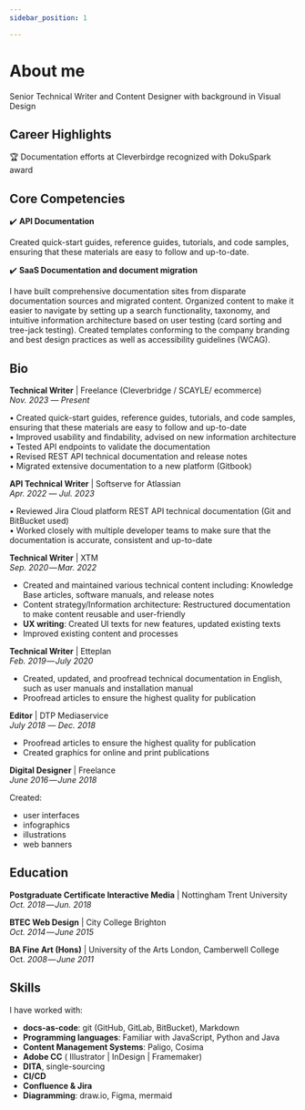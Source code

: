 ```yaml
---
sidebar_position: 1

---
```


# About me

Senior Technical Writer and Content Designer with background in Visual Design

## Career Highlights

🏆 Documentation efforts at Cleverbirdge recognized with DokuSpark award <br/>
<!-- 🎆  -->

<!-- 📚 Led comprehensive documentation 
🖋️ Played a pivotal role in 


🌐 Currently -->



## Core Competencies

✔️ **API Documentation**

Created quick-start guides, reference guides, tutorials, and code samples, ensuring that these materials are easy to follow and up-to-date.

✔️ **SaaS Documentation and document migration** 

I have built comprehensive documentation sites from disparate documentation sources and migrated content. Organized content to make it easier to navigate by setting up a search functionality, taxonomy, and intuitive information architecture based on user testing (card sorting and tree-jack testing). Created templates conforming to the company branding and best design practices as well as accessibility guidelines (WCAG).

## Bio

**Technical Writer** | Freelance (Cleverbridge / SCAYLE/ ecommerce) <br/> 
*Nov. 2023 ― Present*

• Created quick-start guides, reference guides, tutorials, and code samples,
ensuring that these materials are easy to follow and up-to-date <br/>
• Improved usability and findability, advised on new information architecture <br/>
• Tested API endpoints to validate the documentation<br/>
• Revised REST API technical documentation and release notes<br/>
• Migrated extensive documentation to a new platform (Gitbook)<br/>


**API Technical Writer** | Softserve for Atlassian <br/> 
*Apr. 2022 ― Jul. 2023*


• Reviewed Jira Cloud platform REST API technical documentation
(Git and BitBucket used) <br/>
• Worked closely with multiple developer teams to make sure
that the documentation is accurate, consistent and up-to-date <br/>


**Technical Writer** | XTM <br/> 
*Sep. 2020 ― Mar. 2022*


 - Created and maintained various technical content including: Knowledge Base articles, software manuals, and release notes<br/>
 - Content strategy/Information architecture: Restructured documentation to make content reusable and user-friendly<br/>
 -  **UX writing**: Created UI texts for new features, updated existing texts<br/> 
 - Improved existing content and processes


**Technical Writer** | Etteplan <br/> 
*Feb. 2019 ― July 2020* 

- Created, updated, and proofread technical documentation in English, such as user manuals and installation manual<br/> 
- Proofread articles to ensure the highest quality for publication 



**Editor** | DTP Mediaservice <br/> 
*July 2018 ― Dec. 2018*

 - Proofread articles to ensure the highest quality for publication<br/> 
 - Created graphics for online and print publications 

**Digital Designer** | Freelance <br/> 
*June 2016 ― June 2018*

Created:
 - user interfaces
 - infographics
 - illustrations
 - web banners

## Education


**Postgraduate Certificate Interactive Media** | Nottingham Trent University <br/>
*Oct. 2018 ― Jun. 2018* 

**BTEC Web Design** | City College Brighton <br/>
 *Oct. 2014 ― June 2015*

**BA Fine Art (Hons)** | University of the Arts London, Camberwell College <br/>
Oct. *2008 ― June 2011* 

<!-- **Art & Design Diploma (Graphic Design Pathway)** | University of the Arts London, Central St Martins College <br/>
*Sept. 2007― June 2008*  -->

<!-- ## Further education

**Mastering API Documentation** <br/>
*2024* 

**Python for Data Science, AI & Development** | IBM <br/>
*2023* 

**Introduction to Data Analytics** | IBM <br/>
*2023*

 **Information Visualization** | Interaction Design Foundation <br/>
 *Sep. 2021* 

**The Practical Guide To Usability** | Interaction Design Foundation <br/>
*June 2021*

**Documentation with JSON and XML** | LinkedIn Learning <br/>
*Dec. 2019*

**Introduction to Web APIs** | LinkedIn Learning <br/>
 *Oct. 2019* 

**Front End Web Development/Beginner JavaScript** | TeamTreehouse <br/>
*June 2017*  -->


## Skills

I have worked with:

 - **docs-as-code**: git (GitHub, GitLab, BitBucket), Markdown
 - **Programming languages**: Familiar with JavaScript, Python and Java
 - **Content Management Systems**: Paligo, Cosima
 - **Adobe CC** ( Illustrator | InDesign | Framemaker) 
 - **DITA**, single-sourcing
 - **CI/CD**
 - **Confluence & Jira**
 - **Diagramming**: draw.io, Figma, mermaid

<!-- Side projects: 
 - browser-based game with JavaScript and Phaser framework. Try it out! [Evil Twin game](https://evil-cat.netlify.app/) -->